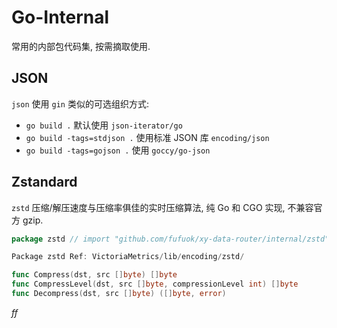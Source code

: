 # Go-Internal

常用的内部包代码集, 按需摘取使用.

## JSON

`json` 使用 `gin` 类似的可选组织方式:

- `go build .` 默认使用 `json-iterator/go`
- `go build -tags=stdjson .` 使用标准 JSON 库 `encoding/json`
- `go build -tags=gojson .` 使用 `goccy/go-json`

## Zstandard

`zstd` 压缩/解压速度与压缩率俱佳的实时压缩算法, 纯 Go 和 CGO 实现, 不兼容官方 gzip.

```go
package zstd // import "github.com/fufuok/xy-data-router/internal/zstd"

Package zstd Ref: VictoriaMetrics/lib/encoding/zstd/

func Compress(dst, src []byte) []byte
func CompressLevel(dst, src []byte, compressionLevel int) []byte
func Decompress(dst, src []byte) ([]byte, error)
```







*ff*